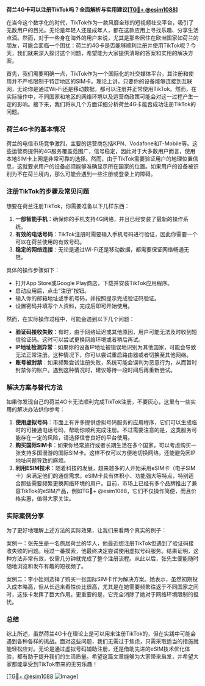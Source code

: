 **荷兰4G卡可以注册TikTok吗？全面解析与实用建议[[TG💪+ @esim1088](https://t.me/s/esim1088)]**

在当今这个数字化的时代，TikTok作为一款风靡全球的短视频社交平台，吸引了无数用户的目光。无论是年轻人还是成年人，都在这款应用上寻找乐趣、分享生活点滴。然而，对于一些身在海外的用户来说，尤其是那些居住在欧洲国家如荷兰的朋友，可能会面临一个困扰：荷兰的4G卡是否能够顺利注册并使用TikTok呢？今天，我们就来深入探讨这个问题，希望能为大家提供清晰的答案和实用的解决方案。

首先，我们需要明确一点，TikTok作为一个国际化的社交媒体平台，其注册和使用并不严格限制于特定地区的SIM卡。理论上讲，只要你的设备能够连接到互联网，无论你是通过Wi-Fi还是移动数据，都可以注册并正常使用TikTok。然而，在实际操作中，不同国家和地区的网络环境以及运营商政策可能会对这一过程产生一定的影响。接下来，我们将从几个方面详细分析荷兰4G卡能否成功注册TikTok的问题。

### 荷兰4G卡的基本情况

荷兰的电信市场竞争激烈，主要的运营商包括KPN、Vodafone和T-Mobile等。这些运营商提供的4G服务覆盖范围广，信号稳定，因此对于大多数用户而言，使用本地SIM卡上网是非常可靠的选择。然而，由于TikTok需要验证用户的地理位置信息，这就要求用户的设备必须能够准确显示所在国家的位置。如果用户的设备被识别为不在荷兰境内，那么可能会遇到一些注册或登录上的障碍。

### 注册TikTok的步骤及常见问题

想要在荷兰注册TikTok，你需要准备以下几样东西：

1. **一部智能手机**：确保你的手机支持4G网络，并且已经安装了最新的操作系统。
2. **有效的电话号码**：TikTok注册时需要输入手机号码进行验证，因此你需要一个可以在荷兰使用的有效号码。
3. **稳定的网络连接**：无论是通过Wi-Fi还是移动数据，都需要保证网络畅通无阻。

具体的操作步骤如下：

- 打开App Store或Google Play商店，下载并安装TikTok应用程序。
- 启动应用后，点击“注册”按钮。
- 输入你的邮箱地址或手机号码，并按照提示完成验证码验证。
- 设置密码并填写个人资料，完成后即可开始使用。

然而，在实际操作过程中，可能会遇到以下几个问题：

- **验证码接收失败**：有时，由于网络延迟或其他原因，用户可能无法及时收到短信验证码。这时可以尝试更换网络环境或者稍后再试。
- **IP地址检测异常**：如果你的设备IP地址被错误地识别为其他国家，可能会导致无法正常注册。这种情况下，你可以尝试重启路由器或者切换至其他网络。
- **账号被封禁**：如果频繁尝试注册失败，系统可能会误判为恶意行为，从而暂时封禁你的账户。遇到这种情况时，建议等待一段时间后再重新尝试。

### 解决方案与替代方法

如果你发现自己的荷兰4G卡无法顺利完成TikTok注册，不要灰心，这里有一些实用的解决办法供你参考：

1. **使用虚拟号码**：市面上有许多提供虚拟号码服务的应用程序，它们可以生成临时的可接通电话号码，帮助你顺利完成注册。不过需要注意的是，这类服务可能存在一定的风险，请选择信誉良好的平台使用。
2. **购买国际SIM卡**：如果你经常旅行或者长期生活在多个国家，可以考虑购买一张支持多国漫游的国际SIM卡。这样不仅可以方便地切换网络，还能避免因IP地址问题导致的麻烦。
3. **利用ESIM技术**：随着科技的发展，越来越多的人开始采用eSIM卡（电子SIM卡）来满足他们的通信需求。eSIM卡具有体积小、功能强大等特点，特别适合那些需要频繁更换网络环境的用户。目前，市场上已经有多个品牌推出了兼容TikTok的eSIM产品，例如TG💪+ @esim1088，它们不仅操作简便，而且价格实惠，值得大家关注。

### 实际案例分享

为了更好地理解上述方法的实际效果，让我们来看两个真实的例子：

案例一：张先生是一名旅居荷兰的华人，他最近想注册TikTok但遇到了验证码接收失败的问题。经过一番摸索，他最终决定尝试使用虚拟号码服务。结果证明，这种方法非常有效，仅需几分钟就完成了整个注册流程。从此以后，张先生便能随时随地浏览和发布有趣的短视频了。

案例二：李小姐则选择了购买一张国际SIM卡作为解决方案。她表示，虽然初期投入成本略高，但从长远来看性价比很高，尤其是在她需要频繁往返于不同国家之间时，这张卡发挥了巨大作用。更重要的是，它完全消除了她对于网络环境限制的担忧。

### 总结

综上所述，虽然荷兰4G卡在理论上是可以用来注册TikTok的，但在实践中可能会遇到各种各样的挑战。面对这些问题，我们无需过于焦虑，只需采取适当的措施就能轻松应对。无论是通过虚拟号码辅助注册，还是借助先进的eSIM技术优化体验，都有助于提升我们的生活质量。希望这篇文章能够为大家带来启发，并希望大家都能享受到TikTok带来的无穷乐趣！

[[TG💪+ @esim1088](https://t.me/s/esim1088) ![Image](https://i.postimg.cc/4NQfJmqS/Snipaste-2025-05-13-00-14-12.png)]